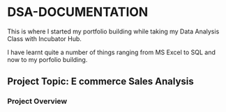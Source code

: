 # DSA-DOCUMENTATION

This is where I started my portfolio building while taking my Data Analysis Class with Incubator Hub.

I have learnt quite a number of things ranging from MS Excel to SQL and now to my porfolio building.

## Project Topic: E commerce Sales Analysis

### Project Overview
